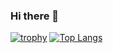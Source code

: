 ### Hi there 👋

[![trophy](https://github-profile-trophy.vercel.app/?username=alexm622&title=MultiLanguage,Commit,Repositories,PullRequest,Issues)](https://github.com/ryo-ma/github-profile-trophy)
[![Top Langs](https://github-readme-stats.vercel.app/api/top-langs/?username=alexm622&layout=compact)](https://github.com/anuraghazra/github-readme-stats)
